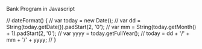 Bank Program in Javascript

// dateFormat() {
  //   var today = new Date();
  //   var dd = String(today.getDate()).padStart(2, '0');
  //   var mm = String(today.getMonth() + 1).padStart(2, '0');
  //   var yyyy = today.getFullYear();
  //   today = dd + '/' + mm + '/' + yyyy;
  // }